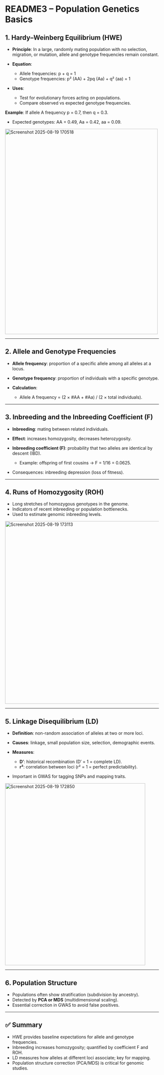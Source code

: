 # README3 – Population Genetics Basics

## 1. Hardy–Weinberg Equilibrium (HWE)

* **Principle**: In a large, randomly mating population with no selection, migration, or mutation, allele and genotype frequencies remain constant.
* **Equation**:

  * Allele frequencies: p + q = 1
  * Genotype frequencies: p² (AA) + 2pq (Aa) + q² (aa) = 1
* **Uses**:

  * Test for evolutionary forces acting on populations.
  * Compare observed vs expected genotype frequencies.

**Example**: If allele A frequency p = 0.7, then q = 0.3.

* Expected genotypes: AA = 0.49, Aa = 0.42, aa = 0.09.

<img width="500" height="670" alt="Screenshot 2025-08-19 170518" src="https://github.com/user-attachments/assets/214d5083-8195-45bf-9062-06eec067fedf" />

---

## 2. Allele and Genotype Frequencies

* **Allele frequency**: proportion of a specific allele among all alleles at a locus.
* **Genotype frequency**: proportion of individuals with a specific genotype.
* **Calculation**:

  * Allele A frequency = (2 × #AA + #Aa) / (2 × total individuals).

---

## 3. Inbreeding and the Inbreeding Coefficient (F)

* **Inbreeding**: mating between related individuals.
* **Effect**: increases homozygosity, decreases heterozygosity.
* **Inbreeding coefficient (F)**: probability that two alleles are identical by descent (IBD).

  * Example: offspring of first cousins → F = 1/16 = 0.0625.
* Consequences: inbreeding depression (loss of fitness).

---

## 4. Runs of Homozygosity (ROH)

* Long stretches of homozygous genotypes in the genome.
* Indicators of recent inbreeding or population bottlenecks.
* Used to estimate genomic inbreeding levels.
  
<img width="554" height="596" alt="Screenshot 2025-08-19 173113" src="https://github.com/user-attachments/assets/a7f74236-7eef-4514-a08a-2dd117cfa1e0" />

---

## 5. Linkage Disequilibrium (LD)

* **Definition**: non-random association of alleles at two or more loci.
* **Causes**: linkage, small population size, selection, demographic events.
* **Measures**:

  * **D′**: historical recombination (D′ = 1 = complete LD).
  * **r²**: correlation between loci (r² = 1 = perfect predictability).
* Important in GWAS for tagging SNPs and mapping traits.

<img width="459" height="594" alt="Screenshot 2025-08-19 172850" src="https://github.com/user-attachments/assets/697b1ad6-93bd-4d4a-a388-ab75393a261c" />

---

## 6. Population Structure

* Populations often show stratification (subdivision by ancestry).
* Detected by **PCA or MDS** (multidimensional scaling).
* Essential correction in GWAS to avoid false positives.

---

## ✅ Summary

* HWE provides baseline expectations for allele and genotype frequencies.
* Inbreeding increases homozygosity; quantified by coefficient F and ROH.
* LD measures how alleles at different loci associate; key for mapping.
* Population structure correction (PCA/MDS) is critical for genomic studies.
